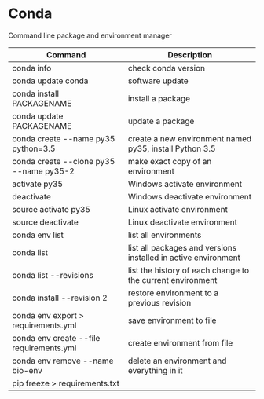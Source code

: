 # Conda

Command line package and environment manager

| Command | Description |
| --- | --- |
| conda info | check conda version |
| conda update conda | software update |
| conda install PACKAGENAME | install a package |
| conda update PACKAGENAME | update a package |
| conda create --name py35 python=3.5 | create a new environment named py35, install Python 3.5 |
| conda create --clone py35 --name py35-2 | make exact copy of an environment |
| activate py35 | Windows activate environment |
| deactivate | Windows deactivate environment |
| source activate py35 | Linux activate environment |
| source deactivate | Linux deactivate environment |
| conda env list | list all environments |
| conda list | list all packages and versions installed in active environment |
| conda list --revisions | list the history of each change to the current environment  |
| conda install --revision 2 | restore environment to a previous revision |
| conda env export > requirements.yml | save environment to file  |
| conda env create --file requirements.yml  | create environment from file |
| conda env remove --name bio-env | delete an environment and everything in it  |
| pip freeze > requirements.txt | |